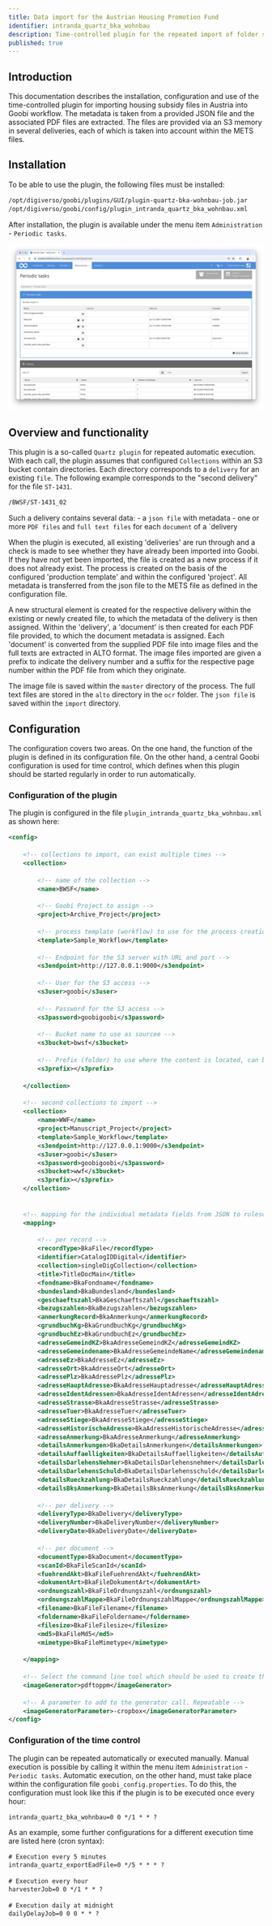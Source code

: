 ```yaml
---
title: Data import for the Austrian Housing Promotion Fund
identifier: intranda_quartz_bka_wohnbau
description: Time-controlled plugin for the repeated import of folder structures from an S3 storage for the import of housing subsidy files in Austria.
published: true
---
```


## Introduction
This documentation describes the installation, configuration and use of the time-controlled plugin for importing housing subsidy files in Austria into Goobi workflow. The metadata is taken from a provided JSON file and the associated PDF files are extracted. The files are provided via an S3 memory in several deliveries, each of which is taken into account within the METS files.

## Installation
To be able to use the plugin, the following files must be installed:

```bash
/opt/digiverso/goobi/plugins/GUI/plugin-quartz-bka-wohnbau-job.jar
/opt/digiverso/goobi/config/plugin_intranda_quartz_bka_wohnbau.xml
```

After installation, the plugin is available under the menu item `Administration` - `Periodic tasks`.

![Plugin within the user interface](screen_en.png)

## Overview and functionality
This plugin is a so-called `Quartz plugin` for repeated automatic execution. With each call, the plugin assumes that configured `Collections` within an S3 bucket contain directories. Each directory corresponds to a `delivery` for an existing `file`. The following example corresponds to the "second delivery" for the file `ST-1431`.

```bash
/BWSF/ST-1431_02
```

Such a delivery contains several data:
    - a `json file` with metadata
    - one or more `PDF files` and `full text files` for each `document` of a `delivery
  
When the plugin is executed, all existing 'deliveries' are run through and a check is made to see whether they have already been imported into Goobi. If they have not yet been imported, the file is created as a new process if it does not already exist. The process is created on the basis of the configured 'production template' and within the configured 'project'. All metadata is transferred from the json file to the METS file as defined in the configuration file. 

A new structural element is created for the respective delivery within the existing or newly created file, to which the metadata of the delivery is then assigned. Within the 'delivery', a 'document' is then created for each PDF file provided, to which the document metadata is assigned. Each 'document' is converted from the supplied PDF file into image files and the full texts are extracted in ALTO format. The image files imported are given a prefix to indicate the delivery number and a suffix for the respective page number within the PDF file from which they originate.

The image file is saved within the `master` directory of the process. The full text files are stored in the `alto` directory in the `ocr` folder. The `json file` is saved within the `import` directory.


## Configuration
The configuration covers two areas. On the one hand, the function of the plugin is defined in its configuration file. On the other hand, a central Goobi configuration is used for time control, which defines when this plugin should be started regularly in order to run automatically.

### Configuration of the plugin
The plugin is configured in the file `plugin_intranda_quartz_bka_wohnbau.xml` as shown here:

```xml
<config>

	<!-- collections to import, can exist multiple times -->
	<collection>
	
		<!-- name of the collection -->
		<name>BWSF</name>
	
		<!-- Goobi Project to assign -->
		<project>Archive_Project</project>
	
		<!-- process template (workflow) to use for the process creation -->
		<template>Sample_Workflow</template>
	
		<!-- Endpoint for the S3 server with URL and port -->
		<s3endpoint>http://127.0.0.1:9000</s3endpoint>
	
		<!-- User for the S3 access -->
		<s3user>goobi</s3user>
		
		<!-- Password for the S3 access -->
		<s3password>goobigoobi</s3password>

		<!-- Bucket name to use as sourcee -->
		<s3bucket>bwsf</s3bucket>
		
		<!-- Prefix (folder) to use where the content is located, can be empty -->
		<s3prefix></s3prefix>
		
	</collection>

	<!-- second collections to import -->
	<collection>
		<name>WWF</name>
		<project>Manuscript_Project</project>
		<template>Sample_Workflow</template>
		<s3endpoint>http://127.0.0.1:9000</s3endpoint>
		<s3user>goobi</s3user>
		<s3password>goobigoobi</s3password>
		<s3bucket>wwf</s3bucket>
		<s3prefix></s3prefix>
	</collection>
	
	
	<!-- mapping for the individual metadata fields from JSON to ruleset fields -->
	<mapping>
	
		<!-- per record -->
		<recordType>BkaFile</recordType>
		<identifier>CatalogIDDigital</identifier>
		<collection>singleDigCollection</collection>
		<title>TitleDocMain</title>
		<fondname>BkaFondname</fondname>
	    <bundesland>BkaBundesland</bundesland>
	    <geschaeftszahl>BkaGeschaeftszahl</geschaeftszahl>
	    <bezugszahlen>BkaBezugszahlen</bezugszahlen>
	    <anmerkungRecord>BkaAnmerkung</anmerkungRecord>
	    <grundbuchKg>BkaGrundbuchKg</grundbuchKg>
	    <grundbuchEz>BkaGrundbuchEz</grundbuchEz>
	    <adresseGemeindKZ>BkaAdresseGemeindKZ</adresseGemeindKZ>
	    <adresseGemeindename>BkaAdresseGemeindeName</adresseGemeindename>
	    <adresseEz>BkaAdresseEz</adresseEz>
	    <adresseOrt>BkaAdresseOrt</adresseOrt>
	    <adressePlz>BkaAdressePlz</adressePlz>
	    <adresseHauptAdresse>BkaAdresseHauptadresse</adresseHauptAdresse>
	    <adresseIdentAdressen>BkaAdresseIdentAdressen</adresseIdentAdressen>
	    <adresseStrasse>BkaAdresseStrasse</adresseStrasse>
	    <adresseTuer>BkaAdresseTuer</adresseTuer>
	    <adresseStiege>BkaAdresseStiege</adresseStiege>
	    <adresseHistorischeAdresse>BkaAdresseHistorischeAdresse</adresseHistorischeAdresse>
	    <adresseAnmerkung>BkaAdresseAnmerkung</adresseAnmerkung>
	    <detailsAnmerkungen>BkaDetailsAnmerkungen</detailsAnmerkungen>
	    <detailsAuffaelligkeiten>BkaDetailsAuffaelligkeiten</detailsAuffaelligkeiten>
	    <detailsDarlehensNehmer>BkaDetailsDarlehensnehmer</detailsDarlehensNehmer>
	    <detailsDarlehensSchuld>BkaDetailsDarlehensschuld</detailsDarlehensSchuld>
	    <detailsRueckzahlung>BkaDetailsRueckzahlung</detailsRueckzahlung>
	    <detailsBksAnmerkung>BkaDetailsBksAnmerkung</detailsBksAnmerkung>
    		
		<!-- per delivery -->
		<deliveryType>BkaDelivery</deliveryType>
		<deliveryNumber>BkaDeliveryNumber</deliveryNumber>
	    <deliveryDate>BkaDeliveryDate</deliveryDate>    
		    
		<!-- per document -->
		<documentType>BkaDocument</documentType>
		<scanId>BkaFileScanId</scanId>
	    <fuehrendAkt>BkaFileFuehrendAkt</fuehrendAkt>
	    <dokumentArt>BkaFileDokumentArt</dokumentArt>
	    <ordnungszahl>BkaFileOrdnungszahl</ordnungszahl>
	    <ordnungszahlMappe>BkaFileOrdnungszahlMappe</ordnungszahlMappe>
	    <filename>BkaFileFilename</filename>
	    <foldername>BkaFileFoldername</foldername>
	    <filesize>BkaFileFilesize</filesize>
	    <md5>BkaFileMd5</md5>
	    <mimetype>BkaFileMimetype</mimetype>
	
	</mapping>
	
	<!-- Select the command line tool which should be used to create the images. Either 'ghostscript' or 'pdftoppm'. -->
	<imageGenerator>pdftoppm</imageGenerator>						
	
	<!-- A parameter to add to the generator call. Repeatable -->
	<imageGeneratorParameter>-cropbox</imageGeneratorParameter>
</config>
```


### Configuration of the time control
The plugin can be repeated automatically or executed manually. Manual execution is possible by calling it within the menu item `Administration` - `Periodic tasks`. Automatic execution, on the other hand, must take place within the configuration file `goobi_config.properties`. To do this, the configuration must look like this if the plugin is to be executed once every hour:

```properties
intranda_quartz_bka_wohnbau=0 0 */1 * * ?
```

As an example, some further configurations for a different execution time are listed here (cron syntax):

```properties
# Execution every 5 minutes
intranda_quartz_exportEadFile=0 */5 * * * ?

# Execution every hour
harvesterJob=0 0 */1 * * ? 

# Execution daily at midnight 
dailyDelayJob=0 0 0 * * ? 
```

